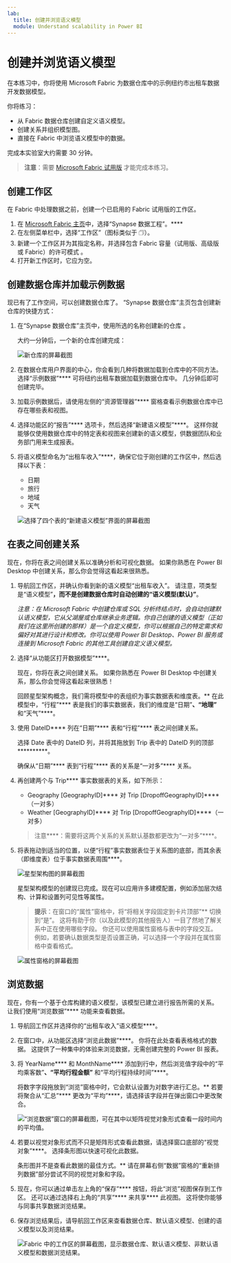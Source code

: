 ```yaml
---
lab:
  title: 创建并浏览语义模型
  module: Understand scalability in Power BI
---
```


# 创建并浏览语义模型

在本练习中，你将使用 Microsoft Fabric 为数据仓库中的示例纽约市出租车数据开发数据模型。

你将练习：

- 从 Fabric 数据仓库创建自定义语义模型。
- 创建关系并组织模型图。
- 直接在 Fabric 中浏览语义模型中的数据。

完成本实验室大约需要 30 分钟。

> **注意**：需要 [Microsoft Fabric 试用版](https://learn.microsoft.com/fabric/get-started/fabric-trial) 才能完成本练习。

## 创建工作区

在 Fabric 中处理数据之前，创建一个已启用的 Fabric 试用版的工作区。

1. 在 [Microsoft Fabric 主页](https://app.fabric.microsoft.com)中，选择“Synapse 数据工程”。****
1. 在左侧菜单栏中，选择“工作区”（图标类似于 &#128455;）。
1. 新建一个工作区并为其指定名称，并选择包含 Fabric 容量（试用版、高级版或 Fabric）的许可模式  。
1. 打开新工作区时，它应为空。

## 创建数据仓库并加载示例数据

现已有了工作空间，可以创建数据仓库了。 “Synapse 数据仓库”主页包含创建新仓库的快捷方式：

1. 在“Synapse 数据仓库”主页中，使用所选的名称创建新的仓库 。

    大约一分钟后，一个新的仓库创建完成：
    
    ![新仓库的屏幕截图](./Images/new-data-warehouse2.png)

1. 在数据仓库用户界面的中心，你会看到几种将数据加载到仓库中的不同方法。 选择“示例数据”**** 可将纽约出租车数据加载到数据仓库中。 几分钟后即可创建完毕。

1. 加载示例数据后，请使用左侧的“资源管理器”**** 窗格查看示例数据仓库中已存在哪些表和视图。

1. 选择功能区的“报告”**** 选项卡，然后选择“新建语义模型”****。 这样你就能够仅使用数据仓库中的特定表和视图来创建新的语义模型，供数据团队和业务部门用来生成报表。

1. 将语义模型命名为“出租车收入”****，确保它位于刚创建的工作区中，然后选择以下表：
   - 日期
   - 旅行
   - 地域
   - 天气
     
   ![选择了四个表的“新建语义模型”界面的屏幕截图](./Images/new-semantic-model.png)
     
## 在表之间创建关系

现在，你将在表之间创建关系以准确分析和可视化数据。 如果你熟悉在 Power BI Desktop 中创建关系，那么你会觉得这看起来很熟悉。

1. 导航回工作区，并确认你看到新的语义模型“出租车收入”。 请注意，项类型是“语义模型”****，而不是创建数据仓库时自动创建的“语义模型(默认)”****。

     *注意：在 Microsoft Fabric 中创建仓库或 SQL 分析终结点时，会自动创建默认语义模型，它从父湖屋或仓库继承业务逻辑。你自己创建的语义模型（正如我们在这里所创建的那样）是一个自定义模型，你可以根据自己的特定需求和偏好对其进行设计和修改。你可以使用 Power BI Desktop、Power BI 服务或连接到 Microsoft Fabric 的其他工具创建自定义语义模型。*

1. 选择“从功能区打开数据模型”****。

    现在，你将在表之间创建关系。 如果你熟悉在 Power BI Desktop 中创建关系，那么你会觉得这看起来很熟悉！

    回顾星型架构概念，我们需将模型中的表组织为事实数据表和维度表。** 在此模型中，“行程”**** 表是我们的事实数据表，我们的维度是“日期”****、“地理”**** 和“天气”****。

1. 使用 DateID**** 列在“日期”**** 表和“行程”**** 表之间创建关系。

    选择 Date 表中的 DateID 列，并将其拖放到 Trip 表中的 DateID 列的顶部**********。

    确保从“日期”**** 表到“行程”**** 表的关系是“一对多”**** 关系。

1. 再创建两个与 Trip**** 事实数据表的关系，如下所示：

   - Geography [GeographyID]**** 对 Trip [DropoffGeographyID]****（一对多）
   - Weather [GeographyID]**** 对 Trip [DropoffGeographyID]****（一对多）

    > 注意****：需要将这两个关系的关系默认基数都更改为“一对多”****。

1. 将表拖动到适当的位置，以便“行程”事实数据表位于关系图的底部，而其余表（即维度表）位于事实数据表周围****。

    ![星型架构图的屏幕截图](./Images/star-schema-diagram.png)

    星型架构模型的创建现已完成。现在可以应用许多建模配置，例如添加层次结构、计算和设置列可见性等属性。

    > **提示**：在窗口的“属性”窗格中，将“将相关字段固定到卡片顶部”** 切换到“是”。 这将有助于你（以及此模型的其他报告人）一目了然地了解关系中正在使用哪些字段。 你还可以使用属性窗格与表中的字段交互。 例如，若要确认数据类型是否设置正确，可以选择一个字段并在属性窗格中查看格式。

     ![属性窗格的屏幕截图](./Images/properties-pane.png)

## 浏览数据

现在，你有一个基于仓库构建的语义模型，该模型已建立进行报告所需的关系。 让我们使用“浏览数据”**** 功能来查看数据。

1. 导航回工作区并选择你的“出租车收入”语义模型****。

1. 在窗口中，从功能区选择“浏览此数据”****。 你将在此处查看表格格式的数据。 这提供了一种集中的体验来浏览数据，无需创建完整的 Power BI 报表。

1. 将 YearName**** 和 MonthName**** 添加到行中，然后浏览值字段中的“平均乘客数”****、“平均行程金额”**** 和“平均行程持续时间”****。

    将数字字段拖放到“浏览”窗格中时，它会默认设置为对数字进行汇总。** 若要将聚合从“汇总”**** 更改为“平均”****，请选择该字段并在弹出窗口中更改聚合。

    ![“浏览数据”窗口的屏幕截图，可在其中以矩阵视觉对象形式查看一段时间内的平均值。](./Images/explore-data-fabric.png)

1. 若要以视觉对象形式而不只是矩阵形式查看此数据，请选择窗口底部的“视觉对象”****。 选择条形图以快速可视化此数据。

   条形图并不是查看此数据的最佳方式。** 请在屏幕右侧“数据”窗格的“重新排列数据”部分尝试不同的视觉对象和字段。

1. 现在，你可以通过单击左上角的“保存”**** 按钮，将此“浏览”视图保存到工作区。 还可以通过选择右上角的“共享”**** 来共享**** 此视图。 这将使你能够与同事共享数据浏览结果。

1. 保存浏览结果后，请导航回工作区来查看数据仓库、默认语义模型、创建的语义模型以及浏览结果。

    ![Fabric 中的工作区的屏幕截图，显示数据仓库、默认语义模型、非默认语义模型和数据浏览结果。](./Images/semantic-model-workspace.png)
